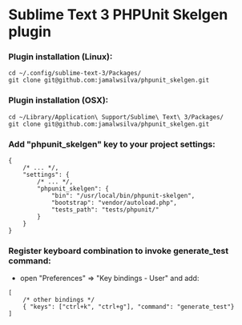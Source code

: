 # Sublime Text 3 PHPUnit Skelgen plugin

### Plugin installation (Linux):
```
cd ~/.config/sublime-text-3/Packages/
git clone git@github.com:jamalwsilva/phpunit_skelgen.git
```

### Plugin installation (OSX):
```
cd ~/Library/Application\ Support/Sublime\ Text\ 3/Packages/
git clone git@github.com:jamalwsilva/phpunit_skelgen.git
```

### Add "phpunit_skelgen" key to your project settings:
```
{
    /* ... */,
    "settings": {
        /* ... */,
        "phpunit_skelgen": {
            "bin": "/usr/local/bin/phpunit-skelgen",
            "bootstrap": "vendor/autoload.php",
            "tests_path": "tests/phpunit/"
        }
    }
}
```

### Register keyboard combination to invoke generate_test command:
- open "Preferences" => "Key bindings - User" and add:
```
[
    /* other bindings */
    { "keys": ["ctrl+k", "ctrl+g"], "command": "generate_test"}
]
```

